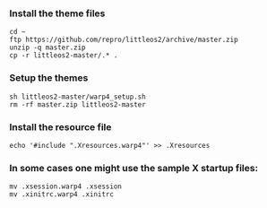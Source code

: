 ### Install the theme files

	cd ~
	ftp https://github.com/repro/littleos2/archive/master.zip
	unzip -q master.zip
	cp -r littleos2-master/.* .


### Setup the themes
	sh littleos2-master/warp4_setup.sh
	rm -rf master.zip littleos2-master


### Install the resource file
	echo '#include ".Xresources.warp4"' >> .Xresources


### In some cases one might use the sample X startup files:
	mv .xsession.warp4 .xsession
	mv .xinitrc.warp4 .xinitrc

